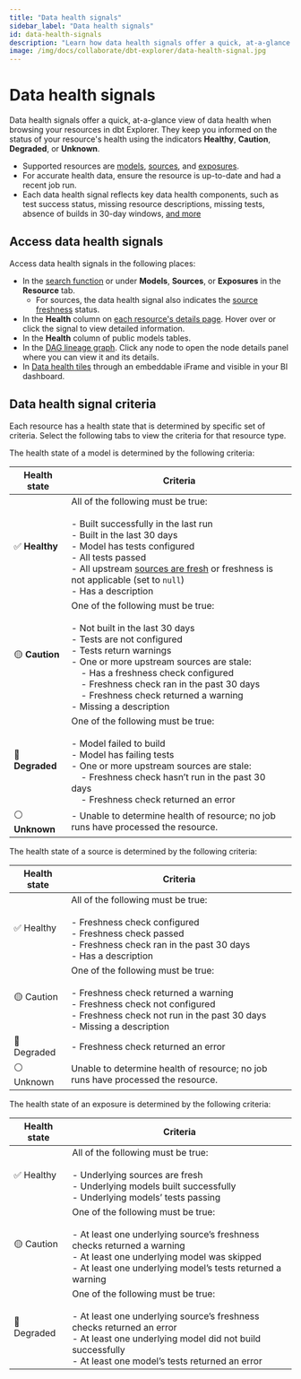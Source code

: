 ```yaml
---
title: "Data health signals"
sidebar_label: "Data health signals"
id: data-health-signals
description: "Learn how data health signals offer a quick, at-a-glance view of data health when browsing your resources in dbt Explorer."
image: /img/docs/collaborate/dbt-explorer/data-health-signal.jpg
---
```


# Data health signals <Lifecycle status="preview" />
Data health signals offer a quick, at-a-glance view of data health when browsing your resources in dbt Explorer. They keep you informed on the status of your resource's health using the indicators **Healthy**, **Caution**, **Degraded**, or **Unknown**.

- Supported resources are [models](/docs/build/models), [sources](/docs/build/sources), and [exposures](/docs/build/exposures).
- For accurate health data, ensure the resource is up-to-date and had a recent job run.
- Each data health signal reflects key data health components, such as test success status, missing resource descriptions, missing tests, absence of builds in 30-day windows, [and more](#data-health-signal-criteria)

<Lightbox src="/img/docs/collaborate/dbt-explorer/data-health-signal.jpg" width="55%" title="View data health signals for your models."/> 

## Access data health signals

Access data health signals in the following places:
- In the [search function](/docs/collaborate/explore-projects#search-resources) or under **Models**, **Sources**, or **Exposures** in the **Resource** tab.  
  - For sources, the data health signal also indicates the [source freshness](/docs/deploy/source-freshness) status.
- In the **Health** column on [each resource's details page](/docs/collaborate/explore-projects#view-resource-details). Hover over or click the signal to view detailed information.
- In the **Health** column of public models tables.
- In the [DAG lineage graph](/docs/collaborate/explore-projects#project-lineage). Click any node to open the node details panel where you can view it and its details.
- In [Data health tiles](/docs/collaborate/data-tile) through an embeddable iFrame and visible in your BI dashboard.

<Lightbox src="/img/docs/collaborate/dbt-explorer/data-health-signal.gif" width="95%" title="Access data health signals in multiple places in dbt Explorer."/> 

## Data health signal criteria

Each resource has a health state that is determined by specific set of criteria. Select the following tabs to view the criteria for that resource type.
<Tabs>
<TabItem value="models" label="Models">

The health state of a model is determined by the following criteria:
<!-- TODO: remove the 'tbd' lines in the table once meta 4025 is done -->
| **Health state** | **Criteria**   |
|-------------------|---------------|
| ✅ **Healthy**    | All of the following must be true:<br /><br /> - Built successfully in the last run<br />- Built in the last 30 days<br />- Model has tests configured<br />- All tests passed<br />- All upstream [sources are fresh](/docs/build/sources#source-data-freshness) or freshness is not applicable (set to `null`)<br />- Has a description |
| 🟡 **Caution**   | One of the following must be true: <br /><br />- Not built in the last 30 days<br />- Tests are not configured<br />- Tests return warnings<br />- One or more upstream sources are stale:<br />&nbsp;&nbsp;&nbsp;&nbsp;- Has a freshness check configured<br />&nbsp;&nbsp;&nbsp;&nbsp;- Freshness check ran in the past 30 days<br />&nbsp;&nbsp;&nbsp;&nbsp;- Freshness check returned a warning<br />- Missing a description |
| 🔴 **Degraded**  | One of the following must be true: <br /><br />- Model failed to build<br />- Model has failing tests<br />- One or more upstream sources are stale:<br />&nbsp;&nbsp;&nbsp;&nbsp;- Freshness check hasn’t run in the past 30 days<br />&nbsp;&nbsp;&nbsp;&nbsp;- Freshness check returned an error |
| ⚪ **Unknown**    | - Unable to determine health of resource; no job runs have processed the resource.         |

</TabItem>

<TabItem value="sources" label="Sources">

The health state of a source is determined by the following criteria:

| **Health state** | **Criteria**   |
|-------------------|---------------|
| ✅ Healthy	| All of the following must be true: <br /><br />- Freshness check configured<br />- Freshness check passed<br />- Freshness check ran in the past 30 days<br />- Has a description |
| 🟡 Caution	| One of the following must be true: <br /><br />- Freshness check returned a warning<br />- Freshness check not configured<br />- Freshness check not run in the past 30 days<br />- Missing a description |
| 🔴 Degraded	| - Freshness check returned an error |
| ⚪ Unknown	| Unable to determine health of resource; no job runs have processed the resource.     |

</TabItem>

<TabItem value="exposures" label="Exposures">

The health state of an exposure is determined by the following criteria:

| **Health state** | **Criteria**   |
|-------------------|---------------|
| ✅ Healthy	| All of the following must be true: <br /><br />- Underlying sources are fresh<br />- Underlying models built successfully<br />- Underlying models’ tests passing<br /><!-- - Freshness must be applicable <br /> - (TBD) Underlying models built in the last 30 days --> |
| 🟡 Caution	| One of the following must be true: <br /><br />- At least one underlying source’s freshness checks returned a warning<br />- At least one underlying model was skipped<br />- At least one underlying model’s tests returned a warning<br /><!-- - (TBD) At least one model not built in the last 30 days --> |   
| 🔴 Degraded	| One of the following must be true: <br /><br />- At least one underlying source’s freshness checks returned an error<br />- At least one underlying model did not build successfully<br />- At least one model’s tests returned an error |

</TabItem>

<!-- TODO: Add source collection health once META-3973/3971 are completed 
<TabItem value="source-collection" label="Source collection health">

The health state of a source collection is determined by the following criteria:

Functions as an aggregate of underlying sources

| **Health state** | **Criteria**   |
|-------------------|---------------|
| ✅ Healthy	| - All underlying sources have freshness checks configured OR<br />- All passed their freshness checks OR<br />- All freshness checks ran in the past 30 days OR<br /> - All sources have a description |
| 🟡 Caution	| - One or more sources lack freshness checks OR<br />- One or more freshness checks returned a warning OR<br />- One or more freshness checks not run in the past 30 days OR<br />- One or more sources missing a description |
| 🔴 Degraded	| - One or more underlying sources’ freshness checks returned error |

</TabItem>
-->

</Tabs>
